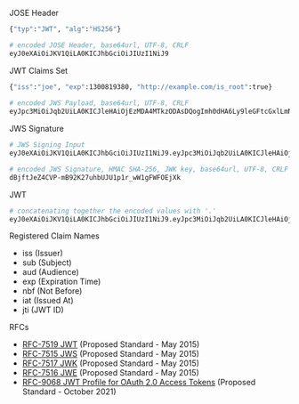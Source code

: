 JOSE Header
```bash
{"typ":"JWT", "alg":"HS256"}

# encoded JOSE Header, base64url, UTF-8, CRLF
eyJ0eXAiOiJKV1QiLA0KICJhbGciOiJIUzI1NiJ9
```

JWT Claims Set
```bash
{"iss":"joe", "exp":1300819380, "http://example.com/is_root":true}
  
# encoded JWS Payload, base64url, UTF-8, CRLF
eyJpc3MiOiJqb2UiLA0KICJleHAiOjEzMDA4MTkzODAsDQogImh0dHA6Ly9leGFtcGxlLmNvbS9pc19yb290Ijp0cnVlfQ
```

JWS Signature
```bash
# JWS Signing Input
eyJ0eXAiOiJKV1QiLA0KICJhbGciOiJIUzI1NiJ9.eyJpc3MiOiJqb2UiLA0KICJleHAiOjEzMDA4MTkzODAsDQogImh0dHA6Ly9leGFtcGxlLmNvbS9pc19yb290Ijp0cnVlfQ

# encoded JWS Signature, HMAC SHA-256, JWK key, base64url, UTF-8, CRLF
dBjftJeZ4CVP-mB92K27uhbUJU1p1r_wW1gFWFOEjXk
```

JWT
```bash
# concatenating together the encoded values with '.'
eyJ0eXAiOiJKV1QiLA0KICJhbGciOiJIUzI1NiJ9.eyJpc3MiOiJqb2UiLA0KICJleHAiOjEzMDA4MTkzODAsDQogImh0dHA6Ly9leGFtcGxlLmNvbS9pc19yb290Ijp0cnVlfQ.dBjftJeZ4CVP-mB92K27uhbUJU1p1r_wW1gFWFOEjXk
```

Registered Claim Names
- iss (Issuer)
- sub (Subject)
- aud (Audience)
- exp (Expiration Time)
- nbf (Not Before)
- iat (Issued At)
- jti (JWT ID)

RFCs
- [RFC-7519 JWT](https://datatracker.ietf.org/doc/html/rfc7519) (Proposed Standard - May 2015)
- [RFC-7515 JWS](https://datatracker.ietf.org/doc/html/rfc7515) (Proposed Standard - May 2015)
- [RFC-7517 JWK](https://datatracker.ietf.org/doc/html/rfc7517) (Proposed Standard - May 2015)
- [RFC-7516 JWE](https://datatracker.ietf.org/doc/html/rfc7516) (Proposed Standard - May 2015)
- [RFC-9068 JWT Profile for OAuth 2.0 Access Tokens](https://datatracker.ietf.org/doc/html/rfc9068) (Proposed Standard - October 2021)